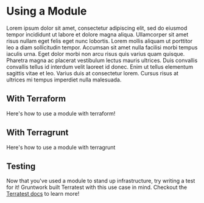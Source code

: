 # Using a Module

Lorem ipsum dolor sit amet, consectetur adipiscing elit, sed do eiusmod tempor incididunt ut labore et dolore magna aliqua. Ullamcorper sit amet risus nullam eget felis eget nunc lobortis. Lorem mollis aliquam ut porttitor leo a diam sollicitudin tempor. Accumsan sit amet nulla facilisi morbi tempus iaculis urna. Eget dolor morbi non arcu risus quis varius quam quisque. Pharetra magna ac placerat vestibulum lectus mauris ultrices. Duis convallis convallis tellus id interdum velit laoreet id donec. Enim ut tellus elementum sagittis vitae et leo. Varius duis at consectetur lorem. Cursus risus at ultrices mi tempus imperdiet nulla malesuada.

## With Terraform

Here's how to use a module with terraform!

## With Terragrunt

Here's how to use a module with terragrunt

## Testing

Now that you've used a module to stand up infrastructure, try writing a test for it! Gruntwork built Terratest with this use case in mind. Checkout the [Terratest docs](https://terratest.gruntwork.io/) to learn more!
